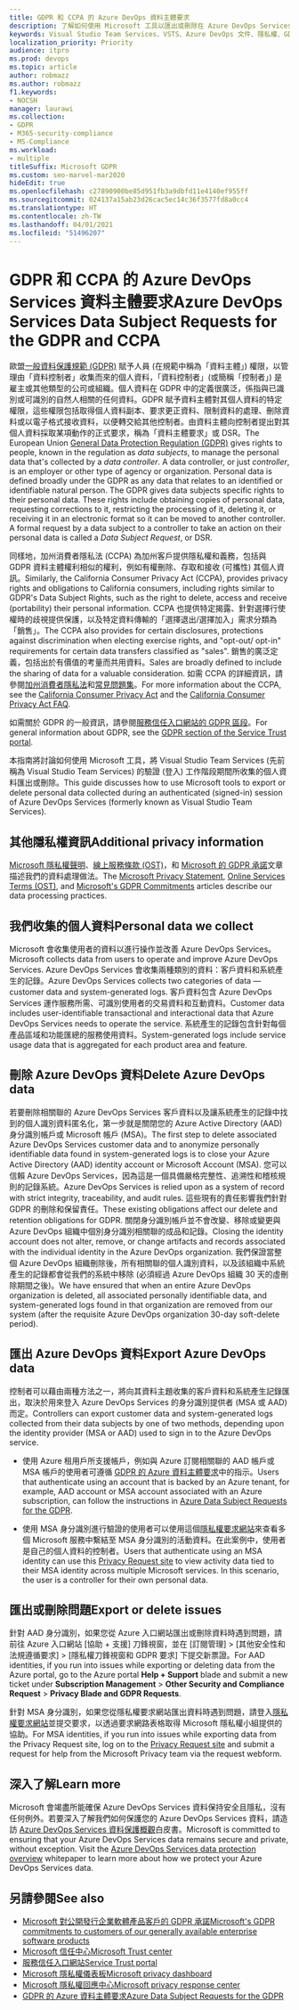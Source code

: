 ```yaml
---
title: GDPR 和 CCPA 的 Azure DevOps 資料主體要求
description: 了解如何使用 Microsoft 工具以匯出或刪除在 Azure DevOps Services 的驗證工作階段期間所收集的個人資料。
keywords: Visual Studio Team Services、VSTS、Azure DevOps 文件、隱私權、GDPR、CCPA
localization_priority: Priority
audience: itpro
ms.prod: devops
ms.topic: article
author: robmazz
ms.author: robmazz
f1.keywords:
- NOCSH
manager: laurawi
ms.collection:
- GDPR
- M365-security-compliance
- MS-Compliance
ms.workload:
- multiple
titleSuffix: Microsoft GDPR
ms.custom: seo-marvel-mar2020
hideEdit: true
ms.openlocfilehash: c27890900be85d951fb3a9dbfd11e4140ef955ff
ms.sourcegitcommit: 024137a15ab23d26cac5ec14c36f3577fd8a0cc4
ms.translationtype: HT
ms.contentlocale: zh-TW
ms.lasthandoff: 04/01/2021
ms.locfileid: "51496207"
---
```

# <a name="azure-devops-services-data-subject-requests-for-the-gdpr-and-ccpa"></a><span data-ttu-id="94bfc-104">GDPR 和 CCPA 的 Azure DevOps Services 資料主體要求</span><span class="sxs-lookup"><span data-stu-id="94bfc-104">Azure DevOps Services Data Subject Requests for the GDPR and CCPA</span></span>

<span data-ttu-id="94bfc-p101">歐盟[一般資料保護規範 (GDPR)](https://ec.europa.eu/justice/data-protection/reform/index_en.htm) 賦予人員 (在規範中稱為「資料主體」) 權限，以管理由「資料控制者」收集而來的個人資料，「資料控制者」(或簡稱「控制者」) 是雇主或其他類型的公司或組織。個人資料在 GDPR 中的定義很廣泛，係指與已識別或可識別的自然人相關的任何資料。GDPR 賦予資料主體對其個人資料的特定權限，這些權限包括取得個人資料副本、要求更正資料、限制資料的處理、刪除資料或以電子格式接收資料，以便轉交給其他控制者。由資料主體向控制者提出對其個人資料採取某項動作的正式要求，稱為「資料主體要求」或 DSR。</span><span class="sxs-lookup"><span data-stu-id="94bfc-p101">The European Union [General Data Protection Regulation (GDPR)](https://ec.europa.eu/justice/data-protection/reform/index_en.htm) gives rights to people, known in the regulation as *data subjects*, to manage the personal data that's collected by a *data controller*. A data controller, or just *controller*, is an employer or other type of agency or organization. Personal data is defined broadly under the GDPR as any data that relates to an identified or identifiable natural person. The GDPR gives data subjects specific rights to their personal data. These rights include obtaining copies of personal data, requesting corrections to it, restricting the processing of it, deleting it, or receiving it in an electronic format so it can be moved to another controller. A formal request by a data subject to a controller to take an action on their personal data is called a *Data Subject Request*, or DSR.</span></span>

<span data-ttu-id="94bfc-111">同樣地，加州消費者隱私法 (CCPA) 為加州客戶提供隱私權和義務，包括與 GDPR 資料主體權利相似的權利，例如有權刪除、存取和接收 (可攜性) 其個人資訊。</span><span class="sxs-lookup"><span data-stu-id="94bfc-111">Similarly, the California Consumer Privacy Act (CCPA), provides privacy rights and obligations to California consumers, including rights similar to GDPR's Data Subject Rights, such as the right to delete, access and receive (portability) their personal information.</span></span>  <span data-ttu-id="94bfc-112">CCPA 也提供特定揭露、針對選擇行使權時的歧視提供保護，以及特定資料傳輸的「選擇退出/選擇加入」需求分類為「銷售」。</span><span class="sxs-lookup"><span data-stu-id="94bfc-112">The CCPA also provides for certain disclosures, protections against discrimination when electing exercise rights, and "opt-out/ opt-in" requirements for certain data transfers classified as "sales".</span></span> <span data-ttu-id="94bfc-113">銷售的廣泛定義，包括出於有價值的考量而共用資料。</span><span class="sxs-lookup"><span data-stu-id="94bfc-113">Sales are broadly defined to include the sharing of data for a valuable consideration.</span></span> <span data-ttu-id="94bfc-114">如需 CCPA 的詳細資訊，請參閱[加州消費者隱私法](offering-ccpa.md)和[常見問題集](ccpa-faq.md)。</span><span class="sxs-lookup"><span data-stu-id="94bfc-114">For more information about the CCPA, see the [California Consumer Privacy Act](offering-ccpa.md) and the [California Consumer Privacy Act FAQ](ccpa-faq.md).</span></span>

<span data-ttu-id="94bfc-115">如需關於 GDPR 的一般資訊，請參閱[服務信任入口網站的 GDPR 區段](https://servicetrust.microsoft.com/ViewPage/GDPRGetStarted)。</span><span class="sxs-lookup"><span data-stu-id="94bfc-115">For general information about GDPR, see the [GDPR section of the Service Trust portal](https://servicetrust.microsoft.com/ViewPage/GDPRGetStarted).</span></span>

<span data-ttu-id="94bfc-116">本指南將討論如何使用 Microsoft 工具，將 Visual Studio Team Services (先前稱為 Visual Studio Team Services) 的驗證 (登入) 工作階段期間所收集的個人資料匯出或刪除。</span><span class="sxs-lookup"><span data-stu-id="94bfc-116">This guide discusses how to use Microsoft tools to export or delete personal data collected during an authenticated (signed-in) session of Azure DevOps Services (formerly known as Visual Studio Team Services).</span></span>

## <a name="additional-privacy-information"></a><span data-ttu-id="94bfc-117">其他隱私權資訊</span><span class="sxs-lookup"><span data-stu-id="94bfc-117">Additional privacy information</span></span>

<span data-ttu-id="94bfc-118">[Microsoft 隱私權聲明](https://privacy.microsoft.com/privacystatement)、[線上服務條款 (OST)](https://www.microsoft.com/licensing/product-licensing/products.aspx)，和 [Microsoft 的 GDPR 承諾](/legal/gdpr)文章描述我們的資料處理做法。</span><span class="sxs-lookup"><span data-stu-id="94bfc-118">The [Microsoft Privacy Statement](https://privacy.microsoft.com/privacystatement), [Online Services Terms (OST)](https://www.microsoft.com/licensing/product-licensing/products.aspx), and [Microsoft's GDPR Commitments](/legal/gdpr) articles describe our data processing practices.</span></span>

## <a name="personal-data-we-collect"></a><span data-ttu-id="94bfc-119">我們收集的個人資料</span><span class="sxs-lookup"><span data-stu-id="94bfc-119">Personal data we collect</span></span>

<span data-ttu-id="94bfc-120">Microsoft 會收集使用者的資料以進行操作並改善 Azure DevOps Services。</span><span class="sxs-lookup"><span data-stu-id="94bfc-120">Microsoft collects data from users to operate and improve Azure DevOps Services.</span></span> <span data-ttu-id="94bfc-121">Azure DevOps Services 會收集兩種類別的資料：客戶資料和系統產生的記錄。</span><span class="sxs-lookup"><span data-stu-id="94bfc-121">Azure DevOps Services collects two categories of data — customer data and system-generated logs.</span></span> <span data-ttu-id="94bfc-122">客戶資料包含 Azure DevOps Services 運作服務所需、可識別使用者的交易資料和互動資料。</span><span class="sxs-lookup"><span data-stu-id="94bfc-122">Customer data includes user-identifiable transactional and interactional data that Azure DevOps Services needs to operate the service.</span></span> <span data-ttu-id="94bfc-123">系統產生的記錄包含針對每個產品區域和功能匯總的服務使用資料。</span><span class="sxs-lookup"><span data-stu-id="94bfc-123">System-generated logs include service usage data that is aggregated for each product area and feature.</span></span>

## <a name="delete-azure-devops-data"></a><span data-ttu-id="94bfc-124">刪除 Azure DevOps 資料</span><span class="sxs-lookup"><span data-stu-id="94bfc-124">Delete Azure DevOps data</span></span>

<span data-ttu-id="94bfc-125">若要刪除相關聯的 Azure DevOps Services 客戶資料以及讓系統產生的記錄中找到的個人識別資料匿名化，第一步就是關閉您的 Azure Active Directory (AAD) 身分識別帳戶或 Microsoft 帳戶 (MSA)。</span><span class="sxs-lookup"><span data-stu-id="94bfc-125">The first step to delete associated Azure DevOps Services customer data and to anonymize personally identifiable data found in system-generated logs is to close your Azure Active Directory (AAD) identity account or Microsoft Account (MSA).</span></span> <span data-ttu-id="94bfc-126">您可以信賴 Azure DevOps Services，因為這是一個具備嚴格完整性、追溯性和稽核規則的記錄系統。</span><span class="sxs-lookup"><span data-stu-id="94bfc-126">Azure DevOps Services is relied upon as a system of record with strict integrity, traceability, and audit rules.</span></span> <span data-ttu-id="94bfc-127">這些現有的責任影響我們針對 GDPR 的刪除和保留責任。</span><span class="sxs-lookup"><span data-stu-id="94bfc-127">These existing obligations affect our delete and retention obligations for GDPR.</span></span> <span data-ttu-id="94bfc-128">關閉身分識別帳戶並不會改變、移除或變更與 Azure DevOps 組織中個別身分識別相關聯的成品和記錄。</span><span class="sxs-lookup"><span data-stu-id="94bfc-128">Closing the identity account does not alter, remove, or change artifacts and records associated with the individual identity in the Azure DevOps organization.</span></span> <span data-ttu-id="94bfc-129">我們保證當整個 Azure DevOps 組織刪除後，所有相關聯的個人識別資料，以及該組織中系統產生的記錄都會從我們的系統中移除 (必須經過 Azure DevOps 組織 30 天的虛刪除期間之後)。</span><span class="sxs-lookup"><span data-stu-id="94bfc-129">We have ensured that when an entire Azure DevOps organization is deleted, all associated personally identifiable data, and system-generated logs found in that organization are removed from our system (after the requisite Azure DevOps organization 30-day soft-delete period).</span></span>

## <a name="export-azure-devops-data"></a><span data-ttu-id="94bfc-130">匯出 Azure DevOps 資料</span><span class="sxs-lookup"><span data-stu-id="94bfc-130">Export Azure DevOps data</span></span>

<span data-ttu-id="94bfc-131">控制者可以藉由兩種方法之一，將向其資料主題收集的客戶資料和系統產生記錄匯出，取決於用來登入 Azure DevOps Services 的身分識別提供者 (MSA 或 AAD) 而定。</span><span class="sxs-lookup"><span data-stu-id="94bfc-131">Controllers can export customer data and system-generated logs collected from their data subjects by one of two methods, depending upon the identity provider (MSA or AAD) used to sign in to the Azure DevOps service.</span></span>

- <span data-ttu-id="94bfc-132">使用 Azure 租用戶所支援帳戶，例如與 Azure 訂閱相關聯的 AAD 帳戶或 MSA 帳戶的使用者可遵循 [GDPR 的 Azure 資料主體要求](gdpr-dsr-azure.md)中的指示。</span><span class="sxs-lookup"><span data-stu-id="94bfc-132">Users that authenticate using an account that is backed by an Azure tenant, for example, AAD account or MSA account associated with an Azure subscription, can follow the instructions in [Azure Data Subject Requests for the GDPR](gdpr-dsr-azure.md).</span></span>

- <span data-ttu-id="94bfc-p105">使用 MSA 身分識別進行驗證的使用者可以使用這個[隱私權要求網站](https://www.microsoft.com/concern/privacyrequest-msa)來查看多個 Microsoft 服務中繫結至 MSA 身分識別的活動資料。在此案例中，使用者是自己的個人資料的控制者。</span><span class="sxs-lookup"><span data-stu-id="94bfc-p105">Users that authenticate using an MSA identity can use this [Privacy Request site](https://www.microsoft.com/concern/privacyrequest-msa) to view activity data tied to their MSA identity across multiple Microsoft services. In this scenario, the user is a controller for their own personal data.</span></span>

## <a name="export-or-delete-issues"></a><span data-ttu-id="94bfc-135">匯出或刪除問題</span><span class="sxs-lookup"><span data-stu-id="94bfc-135">Export or delete issues</span></span>

<span data-ttu-id="94bfc-136">針對 AAD 身分識別，如果您從 Azure 入口網站匯出或刪除資料時遇到問題，請前往 Azure 入口網站 [協助 + 支援] 刀鋒視窗，並在 [訂閱管理] > [其他安全性和法規遵循要求] > [隱私權刀鋒視窗和 GDPR 要求] 下提交新票證。</span><span class="sxs-lookup"><span data-stu-id="94bfc-136">For AAD identities, if you run into issues while exporting or deleting data from the Azure portal, go to the Azure portal **Help + Support** blade and submit a new ticket under **Subscription Management** > **Other Security and Compliance Request** > **Privacy Blade and GDPR Requests**.</span></span>

<span data-ttu-id="94bfc-137">針對 MSA 身分識別，如果您從隱私權要求網站匯出資料時遇到問題，請登入[隱私權要求網站](https://www.microsoft.com/concern/privacyrequest-msa)並提交要求，以透過要求網路表格取得 Microsoft 隱私權小組提供的協助。</span><span class="sxs-lookup"><span data-stu-id="94bfc-137">For MSA identities, if you run into issues while exporting data from the Privacy Request site, log on to the [Privacy Request site](https://www.microsoft.com/concern/privacyrequest-msa) and submit a request for help from the Microsoft Privacy team via the request webform.</span></span>

## <a name="learn-more"></a><span data-ttu-id="94bfc-138">深入了解</span><span class="sxs-lookup"><span data-stu-id="94bfc-138">Learn more</span></span>

<span data-ttu-id="94bfc-p106">Microsoft 會竭盡所能確保 Azure DevOps Services 資料保持安全且隱私，沒有任何例外。若要深入了解我們如何保護您的 Azure DevOps Services 資料，請造訪 [Azure DevOps Services 資料保護概觀](/vsts/articles/team-services-security-whitepaper)白皮書。</span><span class="sxs-lookup"><span data-stu-id="94bfc-p106">Microsoft is committed to ensuring that your Azure DevOps Services data remains secure and private, without exception. Visit the [Azure DevOps Services data protection overview](/vsts/articles/team-services-security-whitepaper) whitepaper to learn more about how we protect your Azure DevOps Services data.</span></span>

## <a name="see-also"></a><span data-ttu-id="94bfc-141">另請參閱</span><span class="sxs-lookup"><span data-stu-id="94bfc-141">See also</span></span>

- [<span data-ttu-id="94bfc-142">Microsoft 對公開發行企業軟體產品客戶的 GDPR 承諾</span><span class="sxs-lookup"><span data-stu-id="94bfc-142">Microsoft's GDPR commitments to customers of our generally available enterprise software products</span></span>](/legal/gdpr)
- [<span data-ttu-id="94bfc-143">Microsoft 信任中心</span><span class="sxs-lookup"><span data-stu-id="94bfc-143">Microsoft Trust center</span></span>](https://www.microsoft.com/trust-center/privacy/gdpr-overview)
- [<span data-ttu-id="94bfc-144">服務信任入口網站</span><span class="sxs-lookup"><span data-stu-id="94bfc-144">Service Trust portal</span></span>](https://servicetrust.microsoft.com/ViewPage/GDPRGetStarted)
- [<span data-ttu-id="94bfc-145">Microsoft 隱私權儀表板</span><span class="sxs-lookup"><span data-stu-id="94bfc-145">Microsoft privacy dashboard</span></span>](https://account.microsoft.com/privacy)
- [<span data-ttu-id="94bfc-146">Microsoft 隱私權回應中心</span><span class="sxs-lookup"><span data-stu-id="94bfc-146">Microsoft privacy response center</span></span>](https://aka.ms/userprivacysite)
- [<span data-ttu-id="94bfc-147">GDPR 的 Azure 資料主體要求</span><span class="sxs-lookup"><span data-stu-id="94bfc-147">Azure Data Subject Requests for the GDPR</span></span>](gdpr-dsr-azure.md)
